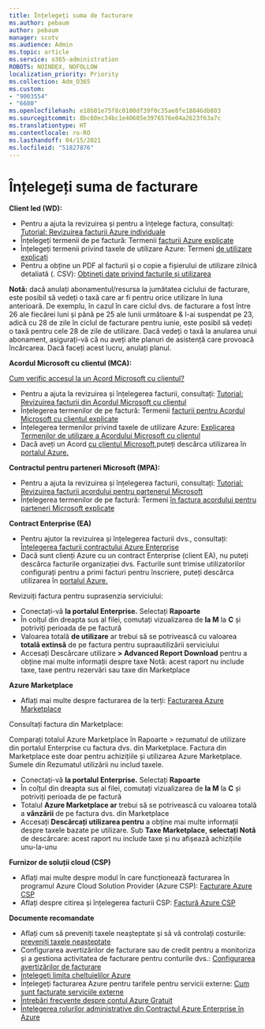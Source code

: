```yaml
---
title: Înțelegeți suma de facturare
ms.author: pebaum
author: pebaum
manager: scotv
ms.audience: Admin
ms.topic: article
ms.service: o365-administration
ROBOTS: NOINDEX, NOFOLLOW
localization_priority: Priority
ms.collection: Adm_O365
ms.custom:
- "9003554"
- "6680"
ms.openlocfilehash: e18b01e75f8c0100df39f0c35ae8fe18846db803
ms.sourcegitcommit: 8bc60ec34bc1e40685e3976576e04a2623f63a7c
ms.translationtype: HT
ms.contentlocale: ro-RO
ms.lasthandoff: 04/15/2021
ms.locfileid: "51827876"
---
```

# <a name="understand-billing-amount"></a>Înțelegeți suma de facturare

**Client led (WD):**

- Pentru a ajuta la revizuirea și pentru a înțelege factura, consultați: [Tutorial: Revizuirea facturii Azure individuale](https://docs.microsoft.com/azure/cost-management-billing/understand/review-individual-bill?WT.mc_id=Portal-Microsoft_Azure_Support)
- Înțelegeți termenii de pe factură: Termenii [facturii Azure explicate](https://docs.microsoft.com/azure/cost-management-billing/understand/understand-invoice?WT.mc_id=Portal-Microsoft_Azure_Support)
- Înțelegeți termenii privind taxele de utilizare Azure: Termeni [de utilizare explicați](https://docs.microsoft.com/azure/cost-management-billing/understand/understand-usage?WT.mc_id=Portal-Microsoft_Azure_Support)
- Pentru a obține un PDF al facturii și o copie a fișierului de utilizare zilnică detaliată (. CSV): [Obțineți date privind facturile și utilizarea](https://docs.microsoft.com/azure/billing/billing-download-azure-invoice-daily-usage-date?WT.mc_id=Portal-Microsoft_Azure_Support)

**Notă:** dacă anulați abonamentul/resursa la jumătatea ciclului de facturare, este posibil să vedeți o taxă care ar fi pentru orice utilizare în luna anterioară. De exemplu, în cazul în care ciclul dvs. de facturare a fost între 26 ale fiecărei luni și până pe 25 ale lunii următoare & l-ai suspendat pe 23, adică cu 28 de zile în ciclul de facturare pentru iunie, este posibil să vedeți o taxă pentru cele 28 de zile de utilizare. Dacă vedeți o taxă la anularea unui abonament, asigurați-vă că nu aveți alte planuri de asistență care provoacă încărcarea. Dacă faceți acest lucru, anulați planul.

**Acordul Microsoft cu clientul (MCA):**

[Cum verific accesul la un Acord Microsoft cu clientul?](https://docs.microsoft.com/azure/cost-management-billing/manage/download-azure-invoice-daily-usage-date?WT.mc_id=Portal-Microsoft_Azure_Support#check-access-to-a-microsoft-customer-agreement)

- Pentru a ajuta la revizuirea și înțelegerea facturii, consultați: [Tutorial: Revizuirea facturii din Acordul Microsoft cu clientul](https://docs.microsoft.com/azure/cost-management-billing/understand/review-customer-agreement-bill?WT.mc_id=Portal-Microsoft_Azure_Support)
- Înțelegerea termenilor de pe factură: Termenii [facturii pentru Acordul Microsoft cu clientul explicate](https://docs.microsoft.com/azure/cost-management-billing/understand/mca-understand-your-invoice?WT.mc_id=Portal-Microsoft_Azure_Support)
- Înțelegerea termenilor privind taxele de utilizare Azure: [Explicarea Termenilor de utilizare a Acordului Microsoft cu clientul](https://docs.microsoft.com/azure/cost-management-billing/understand/mca-understand-your-usage?WT.mc_id=Portal-Microsoft_Azure_Support)
- Dacă aveți un Acord [cu clientul Microsoft,](https://docs.microsoft.com/azure/cost-management-billing/manage/download-azure-invoice-daily-usage-date?WT.mc_id=Portal-Microsoft_Azure_Support#check-access-to-a-microsoft-customer-agreement)puteți descărca utilizarea în [portalul Azure.](https://portal.azure.com/)

**Contractul pentru parteneri Microsoft (MPA):**

- Pentru a ajuta la revizuirea și înțelegerea facturii, consultați: [Tutorial: Revizuirea facturii acordului pentru partenerul Microsoft](https://docs.microsoft.com/azure/cost-management-billing/understand/review-partner-agreement-bill?WT.mc_id=Portal-Microsoft_Azure_Support)
- Înțelegerea termenilor de pe factură: Termeni [în factura acordului pentru parteneri Microsoft explicate](https://docs.microsoft.com/azure/cost-management-billing/understand/mpa-invoice-terms?WT.mc_id=Portal-Microsoft_Azure_Support)

**Contract Enterprise (EA)**

- Pentru ajutor la revizuirea și înțelegerea facturii dvs., consultați: [Înțelegerea facturii contractului Azure Enterprise](https://docs.microsoft.com/azure/cost-management-billing/understand/review-enterprise-agreement-bill?WT.mc_id=Portal-Microsoft_Azure_Support)
- Dacă sunt clienți Azure cu un contract Enterprise (client EA), nu puteți descărca facturile organizației dvs. Facturile sunt trimise utilizatorilor configurați pentru a primi facturi pentru înscriere, puteți descărca utilizarea în [portalul Azure.](https://portal.azure.com/)

Revizuiți factura pentru suprasenzia serviciului:

- Conectați-vă **la portalul Enterprise.** Selectați **Rapoarte**
- În colțul din dreapta sus al filei, comutați vizualizarea de **la M** la **C** și potriviți perioada de pe factură
- Valoarea totală **de utilizare** ar trebui să se potrivească cu valoarea **totală extinsă** de pe factura pentru supraautilizării serviciului
- Accesați Descărcare utilizare **> Advanced Report Download** pentru a obține mai multe informații despre taxe Notă: acest raport nu include taxe, taxe pentru rezervări sau taxe din Marketplace 

**Azure Marketplace**

- Aflați mai multe despre facturarea de la terți: [Facturarea Azure Marketplace](https://docs.microsoft.com/azure/billing/billing-understand-your-azure-marketplace-charges?WT.mc_id=Portal-Microsoft_Azure_Support)

Consultați factura din Marketplace:

Comparați totalul Azure Marketplace în Rapoarte > rezumatul de utilizare din portalul Enterprise cu factura dvs. din Marketplace. Factura din Marketplace este doar pentru achizițiile și utilizarea Azure Marketplace. Sumele din Rezumatul utilizării nu includ taxele.

- Conectați-vă **la portalul Enterprise.** Selectați **Rapoarte**
- În colțul din dreapta sus al filei, comutați vizualizarea de **la M** la **C** și potriviți perioada de pe factură
- Totalul **Azure Marketplace ar** trebui să se potrivească cu valoarea totală a **vânzării** de pe factura dvs. din Marketplace
- Accesați **Descărcați utilizarea pentru** a obține mai multe informații despre taxele bazate pe utilizare. Sub **Taxe Marketplace**, **selectați Notă** de descărcare: acest raport nu include taxe și nu afișează achizițiile unu-la-unu

**Furnizor de soluții cloud (CSP)**

- Aflați mai multe despre modul în care funcționează facturarea în programul Azure Cloud Solution Provider (Azure CSP): [Facturare Azure CSP](https://docs.microsoft.com/azure/cloud-solution-provider/billing/azure-csp-billing-overview?WT.mc_id=Portal-Microsoft_Azure_Support)
- Aflați despre citirea și înțelegerea facturii CSP: [Factură Azure CSP](https://docs.microsoft.com/azure/cloud-solution-provider/billing/azure-csp-invoice?WT.mc_id=Portal-Microsoft_Azure_Support)

**Documente recomandate**

- Aflați cum să preveniți taxele neașteptate și să vă controlați costurile: [preveniți taxele neașteptate](https://docs.microsoft.com/azure/cost-management-billing/manage/getting-started?WT.mc_id=Portal-Microsoft_Azure_Support)
- Configurarea avertizărilor de facturare sau de credit pentru a monitoriza și a gestiona activitatea de facturare pentru conturile dvs.: [Configurarea avertizărilor de facturare](https://docs.microsoft.com/azure/cost-management-billing/costs/cost-mgt-alerts-monitor-usage-spending?WT.mc_id=Portal-Microsoft_Azure_Support)
- [Înțelegeți limita cheltuielilor Azure](https://docs.microsoft.com/azure/cost-management-billing/manage/spending-limit?WT.mc_id=Portal-Microsoft_Azure_Support)
- Înțelegeți facturarea Azure pentru tarifele pentru servicii externe: [Cum sunt facturate serviciile externe](https://docs.microsoft.com/azure/cost-management-billing/understand/understand-azure-marketplace-charges?WT.mc_id=Portal-Microsoft_Azure_Support)
- [Întrebări frecvente despre contul Azure Gratuit](https://azure.microsoft.com/free/free-account-faq/)
- [Înțelegerea rolurilor administrative din Contractul Azure Enterprise în Azure](https://docs.microsoft.com/azure/cost-management-billing/manage/understand-ea-roles?WT.mc_id=Portal-Microsoft_Azure_Support)